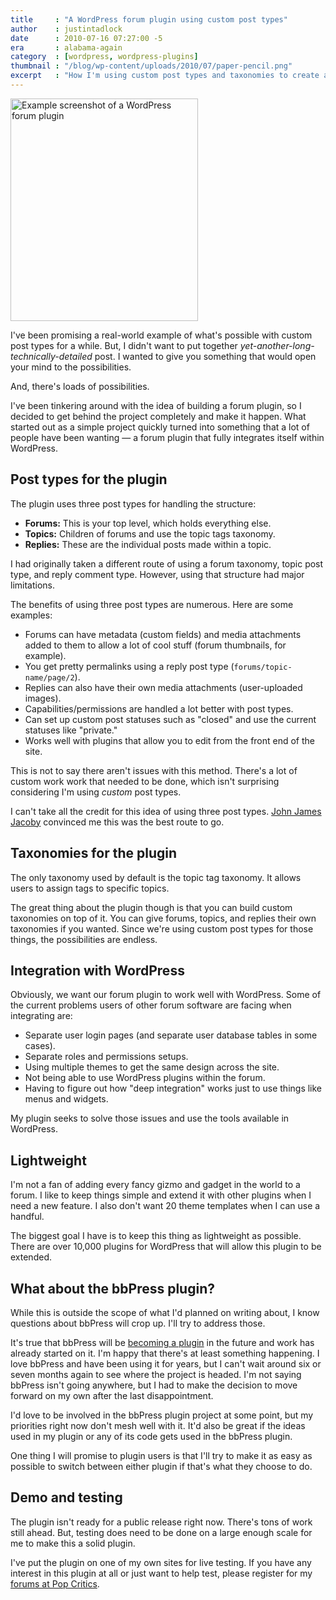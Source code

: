 ```yaml
---
title     : "A WordPress forum plugin using custom post types"
author    : justintadlock
date      : 2010-07-16 07:27:00 -5
era       : alabama-again
category  : [wordpress, wordpress-plugins]
thumbnail : "/blog/wp-content/uploads/2010/07/paper-pencil.png"
excerpt   : "How I'm using custom post types and taxonomies to create a forum plugin that integrates full into WordPress."
---
```


<a href="http://popcritics.com/forums" title="Pop Critics forums"><img src="http://justintadlock.com/blog/wp-content/uploads/2010/07/pop-critics-forums-300x356.png" alt="Example screenshot of a WordPress forum plugin" title="Forums plugin example" width="300" height="356" class="alignright size-medium wp-image-2476" /></a>

I've been promising a real-world example of what's possible with custom post types for a while.  But, I didn't want to put together <em>yet-another-long-technically-detailed</em> post.  I wanted to give you something that would open your mind to the possibilities.

And, there's loads of possibilities.

I've been tinkering around with the idea of building a forum plugin, so I decided to get behind the project completely and make it happen.  What started out as a simple project quickly turned into something that a lot of people have been wanting &mdash; a forum plugin that fully integrates itself within WordPress.

<h2>Post types for the plugin</h2>

The plugin uses three post types for handling the structure:

<ul>
	<li><strong>Forums:</strong> This is your top level, which holds everything else.</li>
	<li><strong>Topics:</strong> Children of forums and use the topic tags taxonomy.</li>
	<li><strong>Replies:</strong> These are the individual posts made within a topic.</li>
</ul>

I had originally taken a different route of using a forum taxonomy, topic post type, and reply comment type.  However, using that structure had major limitations.

The benefits of using three post types are numerous.  Here are some examples:

<ul>
	<li>Forums can have metadata (custom fields) and media attachments added to them to allow a lot of cool stuff (forum thumbnails, for example).</li>
	<li>You get pretty permalinks using a reply post type (<code>forums/topic-name/page/2</code>).</li>
	<li>Replies can also have their own media attachments (user-uploaded images).</li>
	<li>Capabilities/permissions are handled a lot better with post types.</li>
	<li>Can set up custom post statuses such as "closed" and use the current statuses like "private."</li>
	<li>Works well with plugins that allow you to edit from the front end of the site.</li>
</ul>

This is not to say there aren't issues with this method.  There's a lot of custom work work that needed to be done, which isn't surprising considering I'm using <em>custom</em> post types.

<p class="note">I can't take all the credit for this idea of using three post types.  <a href="http://johnjamesjacoby.com" title="John James Jacoby">John James Jacoby</a> convinced me this was the best route to go.</p>

<h2>Taxonomies for the plugin</h2>

The only taxonomy used by default is the topic tag taxonomy.  It allows users to assign tags to specific topics.

The great thing about the plugin though is that you can build custom taxonomies on top of it.  You can give forums, topics, and replies their own taxonomies if you wanted.  Since we're using custom post types for those things, the possibilities are endless.

<h2>Integration with WordPress</h2>

Obviously, we want our forum plugin to work well with WordPress.  Some of the current problems users of other forum software are facing when integrating are:

<ul>
	<li>Separate user login pages (and separate user database tables in some cases).</li>
	<li>Separate roles and permissions setups.</li>
	<li>Using multiple themes to get the same design across the site.</li>
	<li>Not being able to use WordPress plugins within the forum.</li>
	<li>Having to figure out how "deep integration" works just to use things like menus and widgets.</li>
</ul>

My plugin seeks to solve those issues and use the tools available in WordPress.

<h2>Lightweight</h2>

I'm not a fan of adding every fancy gizmo and gadget in the world to a forum.  I like to keep things simple and extend it with other plugins when I need a new feature.  I also don't want 20 theme templates when I can use a handful.

The biggest goal I have is to keep this thing as lightweight as possible.  There are over 10,000 plugins for WordPress that will allow this plugin to be extended.

<h2>What about the bbPress plugin?</h2>

While this is outside the scope of what I'd planned on writing about, I know questions about bbPress will crop up.  I'll try to address those.

It's true that bbPress will be <a href="http://bbpress.org/forums/topic/bbpress-plugin-is-born" title="bbPress plugin is born">becoming a plugin</a> in the future and work has already started on it.  I'm happy that there's at least something happening.  I love bbPress and have been using it for years, but I can't wait around six or seven months again to see where the project is headed.  I'm not saying bbPress isn't going anywhere, but I had to make the decision to move forward on my own after the last disappointment.

I'd love to be involved in the bbPress plugin project at some point, but my priorities right now don't mesh well with it.  It'd also be great if the ideas used in my plugin or any of its code gets used in the bbPress plugin.

One thing I will promise to plugin users is that I'll try to make it as easy as possible to switch between either plugin if that's what they choose to do.

<h2>Demo and testing</h2>

The plugin isn't ready for a public release right now.  There's tons of work still ahead.  But, testing does need to be done on a large enough scale for me to make this a solid plugin.

I've put the plugin on one of my own sites for live testing.  If you have any interest in this plugin at all or just want to help test, please register for my <a href="http://popcritics.com/forums" title="Pop Critics forums">forums at Pop Critics</a>.
